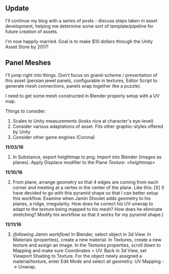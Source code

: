 ## Update

I'll continue my blog with a series of posts - discuss steps taken in asset development, helping me determine some sort of template/pipeline for future creation of assets. 

I'm now happily married. Goal is to make $10 dollars through the Unity Asset Store by 2017!

## Panel Meshes

I'll jump right into things. Don't focus on grand-scheme / presentation of this asset (persian jewel panels, configurable in textures, Editor Script to generate mesh connections, panels snap together like a puzzle). 

I need to get some mesh constructed in Blender properly setup with a UV map.

Things to consider:

1. Scales to Unity measurements (looks nice at character's eye-level)
2. Consider various adaptations of asset. Fits other graphic-styles offered by Unity
3. Consider other game engines (Corona)

**11/03/16**

1. In Substance, export heightmap to png. Import into Blender (images as planes). Apply Displace modifier to the Plane *Texture: \<heightmap\>*

**11/10/16**

2. From plane, arrange geometry so that 4 edges are coming from each corner and meeting at a vertex in the center of the plane. Like this: [X]
  (I have decided to go with this pyramid shape so that I can better setup this workflow. Examine when Jamin Shoulet adds geometry to his planes, a ridge, irregularity. How does he correct his UV unwrap to adapt to the texture being mapped to his mesh? How does he eliminate stretching? Modify his workflow so that it works for my pyramid shape.)

**11/11/16**

3. *(following Jamin workflow)* In Blender, select object in 3d View. In Materials (properties), create a new material. In Textures, create a new texture and assign an image. In the Textures properties, scroll down to Mapping and make sure Coordinates = UV. Back in 3d View, set Viewport Shading to Texture. For the object newly assigned a material/texture, enter Edit Mode and select all geometry. UV Mapping --> Unwrap.